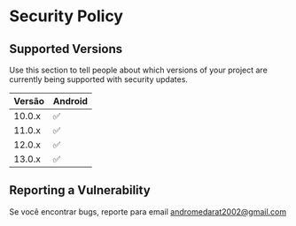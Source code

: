 # Security Policy

## Supported Versions

Use this section to tell people about which versions of your project are
currently being supported with security updates.

| Versão | Android |
| -------- | ------------------ |
| 10.0.x   | :white_check_mark: |
| 11.0.x   | :white_check_mark: |
| 12.0.x   | :white_check_mark: |
| 13.0.x   | :white_check_mark: |

## Reporting a Vulnerability

Se você encontrar bugs, reporte para email andromedarat2002@gmail.com
